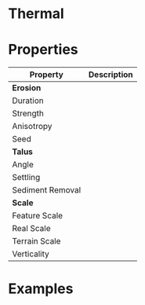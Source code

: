 # Thermal


# Properties


| Property | Description| 
| -------- | -----------|
| **Erosion** |  |
| Duration |  |
| Strength |  |
| Anisotropy |  |
| Seed |  |
| **Talus** |  |
| Angle |  |
| Settling |  |
| Sediment Removal |  |
| **Scale** |  |
| Feature Scale |  |
| Real Scale |  |
| Terrain Scale |  |
| Verticality |  |




# Examples
